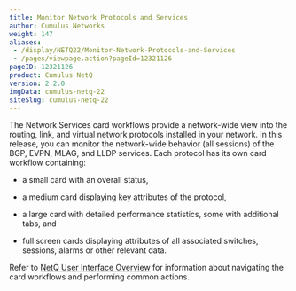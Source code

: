 ```yaml
---
title: Monitor Network Protocols and Services
author: Cumulus Networks
weight: 147
aliases:
 - /display/NETQ22/Monitor-Network-Protocols-and-Services
 - /pages/viewpage.action?pageId=12321126
pageID: 12321126
product: Cumulus NetQ
version: 2.2.0
imgData: cumulus-netq-22
siteSlug: cumulus-netq-22
---
```

The Network Services card workflows provide a network-wide view into the
routing, link, and virtual network protocols installed in your network.
In this release, you can monitor the network-wide behavior (all
sessions) of the BGP, EVPN, MLAG, and LLDP services. Each protocol has
its own card workflow containing:

  - a small card with an overall status,

  - a medium card displaying key attributes of the protocol,

  - a large card with detailed performance statistics, some with
    additional tabs, and

  - full screen cards displaying attributes of all associated switches,
    sessions, alarms or other relevant data.

Refer to [NetQ User Interface
Overview](/version/cumulus-netq-22/Cumulus-NetQ-UI-User-Guide/NetQ-User-Interface-Overview)
for information about navigating the card workflows and performing
common actions.

<article id="html-search-results" class="ht-content" style="display: none;">

</article>

<footer id="ht-footer">

</footer>
